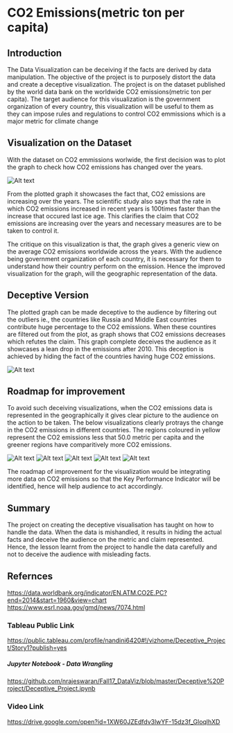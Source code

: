 # CO2 Emissions(metric ton per capita)
## Introduction
The Data Visualization can be deceiving if the facts are derived by data manipulation. The objective of the project is to purposely distort the data and create a deceptive visualization. The project is on the dataset published by the world data bank on the worldwide CO2 emissions(metric ton per capita). The target audience for this visualization is the government organization of every country, this visualization will be useful to them as they can impose rules and regulations to control CO2 emmissions which is a major metric for climate change

## Visualization on the Dataset
With the dataset on CO2 emmissions worlwide, the first decision was to plot the graph to check how CO2 emissions has changed over the years. 

![Alt text](https://github.com/nrajeswaran/Fall17_DataViz/blob/master/Deceptive%20Project/Controlled_Viz.png)

From the plotted graph it showcases the fact that, CO2 emissions are increasing over the years. The scientific study also says that the rate in which CO2 emissions increased in recent years is 100times faster than the increase that occured last ice age. This clarifies the claim that CO2 emissions are increasing over the years and necessary measures are to be taken to control it. 

The critique on this visualization is that, the graph gives a generic view on the average CO2 emissions worldwide across the years. With the audience being government organization of each country, it is necessary for them to understand how their country perform on the emission. Hence the improved visualization for the graph, will the geographic representation of the data. 

## Deceptive Version
The plotted graph can be made deceptive to the audience by filtering out the outliers ie., the countries like Russia and Middle East countries contribute huge percentage to the CO2 emissions. When these countires are filtered out from the plot, as graph shows that CO2 emissions decreases which refutes the claim. This graph complete deceives the audience as it showcases a lean drop in the emissions after 2010. This deception is achieved by hiding the fact of the countries having huge CO2 emissions.

![Alt text](https://github.com/nrajeswaran/Fall17_DataViz/blob/master/Deceptive%20Project/DeceptiveViz.png)

## Roadmap for improvement
To avoid such deceiving visualizations, when the CO2 emissions data is represented in the geographically it gives clear picture to the audience on the action to be taken. The below visualizations clearly protrays the change in the CO2 emissions in different countries. The regions coloured in yellow represent the CO2 emissions less that 50.0 metric per capita and the greener regions have comparitively more CO2 emissions.

![Alt text](https://github.com/nrajeswaran/Fall17_DataViz/blob/master/Deceptive%20Project/1963_info.png)
![Alt text](https://github.com/nrajeswaran/Fall17_DataViz/blob/master/Deceptive%20Project/1973_info.png)
![Alt text](https://github.com/nrajeswaran/Fall17_DataViz/blob/master/Deceptive%20Project/1990_info.png)
![Alt text](https://github.com/nrajeswaran/Fall17_DataViz/blob/master/Deceptive%20Project/2000_info.png)
![Alt text](https://github.com/nrajeswaran/Fall17_DataViz/blob/master/Deceptive%20Project/2014._infopng.png)

The roadmap of improvement for the visualization would be integrating more data on CO2 emissions so that the Key Performance Indicator will be identified, hence will help audience to act accordingly.

## Summary
The project on creating the deceptive visualisation has taught on how to handle the data. When the data is mishandled, it results in hiding the actual facts and deceive the audience on the metric and claim represented. Hence, the lesson learnt from the project to handle the data carefully and not to deceive the audience with misleading facts.

## Refernces
https://data.worldbank.org/indicator/EN.ATM.CO2E.PC?end=2014&start=1960&view=chart
https://www.esrl.noaa.gov/gmd/news/7074.html

### Tableau Public Link
https://public.tableau.com/profile/nandini6420#!/vizhome/Deceptive_Project/Story1?publish=yes
##### Jupyter Notebook - Data Wrangling
https://github.com/nrajeswaran/Fall17_DataViz/blob/master/Deceptive%20Project/Deceptive_Project.ipynb

### Video Link
https://drive.google.com/open?id=1XW60JZEdfdv3lwYF-15dz3f_GloqlhXD





